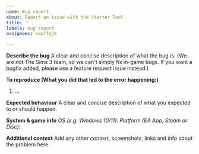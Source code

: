 ```yaml
---
name: Bug report
about: Report an issue with the Starter Tool
title: ''
labels: bug report
assignees: swiffyjk

---
```


**Describe the bug**
A clear and concise description of what the bug is.  (We are not The Sims 3 team, so we can't simply fix in-game bugs. If you want a bugfix added, please use a feature request issue instead.)

**To reproduce (What you did that led to the error happening:)**
1. ...

**Expected behaviour**
A clear and concise description of what you expected to or should happen.

**System & game info**
*OS (e.g. Windows 10/11)*:
*Platform (EA App, Steam or Disc)*:

**Additional context**
Add any other context, screenshots, links and info about the problem here.
